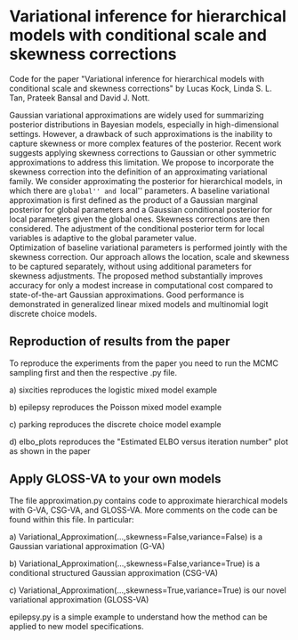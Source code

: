 # Variational inference for hierarchical models with conditional scale and skewness corrections
Code for the paper "Variational inference for hierarchical models with conditional scale and skewness corrections" by Lucas Kock, Linda S. L. Tan, Prateek Bansal and David J. Nott.

Gaussian variational approximations are widely used for summarizing posterior distributions in Bayesian models, especially in high-dimensional settings. However, a drawback of such approximations is the inability to capture skewness or more complex features of the posterior. Recent work suggests applying skewness corrections to Gaussian or other symmetric approximations to address this limitation. We propose to incorporate the skewness correction into the definition of an approximating variational family. We consider approximating the posterior for hierarchical models, in which there are ``global'' and ``local'' parameters.  A baseline variational approximation is first defined as the product of a Gaussian marginal posterior for global parameters and a Gaussian conditional posterior for local parameters given the global ones.  Skewness corrections are then considered. The adjustment of the conditional posterior term for local variables is adaptive to the global parameter value.    
Optimization of baseline variational parameters is performed jointly with the skewness correction. Our approach allows the location, scale and skewness to be captured separately, without using additional parameters for skewness adjustments.  The proposed method substantially improves accuracy for only a modest increase in computational cost compared to state-of-the-art Gaussian approximations. Good performance is demonstrated in generalized linear mixed models and multinomial logit discrete choice models. 

## Reproduction of results from the paper
To reproduce the experiments from the paper you need to run the MCMC sampling first and then the respective .py file. 

  a) sixcities reproduces the logistic mixed model example
  
  b) epilepsy reproduces the Poisson mixed model example
  
  c) parking reproduces the discrete choice model example
  
  d) elbo_plots reproduces the "Estimated ELBO versus iteration number" plot as shown in the paper

## Apply GLOSS-VA to your own models
The file approximation.py contains code to approximate hierarchical models with G-VA, CSG-VA, and GLOSS-VA. More comments on the code can be found within this file. In particular:

  a) Variational_Approximation(...,skewness=False,variance=False) is a Gaussian variational approximation (G-VA)
  
  b) Variational_Approximation(...,skewness=False,variance=True) is a conditional structured Gaussian approximation (CSG-VA)
  
  c) Variational_Approximation(...,skewness=True,variance=True) is our novel variational approximation (GLOSS-VA)
  
epilepsy.py is a simple example to understand how the method can be applied to new model specifications. 
